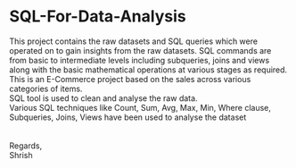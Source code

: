 # SQL-For-Data-Analysis
This project contains the raw datasets and SQL queries which were operated on to gain insights from the raw datasets. SQL commands are from basic to intermediate levels including subqueries, joins and views along with the basic mathematical operations at various stages as required.
<br>This is an E-Commerce project based on the sales across various categories of items.
<br>SQL tool is used to clean and analyse the raw data.
<br>Various SQL techniques like Count, Sum, Avg, Max, Min, Where clause, Subqueries, Joins, Views have been used to analyse the dataset<br>
<br><br>Regards,
<br>Shrish
